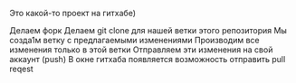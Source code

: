 Это какой-то проект на гитхабе)

Делаем форк
Делаем git clone для нашей ветки этого репозитория
Мы созда1м ветку с предлагаемыми изменениями
Производим все изменения только в этой ветки
Отправляем эти изменения на свой аккаунт (push)
В окне гитхаба появляется возможность отправить pull reqest